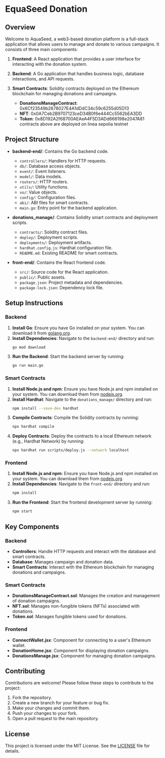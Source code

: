 # EquaSeed Donation

## Overview

Welcome to AquaSeed, a web3-based donation platform is a full-stack application that allows users to manage and donate to various campaigns. It consists of three main components:
1. **Frontend**: A React application that provides a user interface for interacting with the donation system.
2. **Backend**: A Go application that handles business logic, database interactions, and API requests.
3. **Smart Contracts**: Solidity contracts deployed on the Ethereum blockchain for managing donations and campaigns.

   - **DonationsManageContract**: 0x6Cf23549b2678027E4A1dDdC34c59c6255d05D13
   - **NFT**: 0x0A7Ceb2B9707123ceD34B0f6e444Cc5562bEA3DD
   - **Token**: 0x8D192A2f68700AEAeA4F5D3ADd666198e2047A81
contracts above are deployed on linea sepolia testnet

## Project Structure

- **backend-end/**: Contains the Go backend code.
  - `controllers/`: Handlers for HTTP requests.
  - `db/`: Database access objects.
  - `event/`: Event listeners.
  - `model/`: Data models.
  - `routers/`: HTTP routers.
  - `utils/`: Utility functions.
  - `vo/`: Value objects.
  - `config/`: Configuration files.
  - `abi/`: ABI files for smart contracts.
  - `main.go`: Entry point for the backend application.

- **donations_manage/**: Contains Solidity smart contracts and deployment scripts.
  - `contracts/`: Solidity contract files.
  - `deploy/`: Deployment scripts.
  - `deployments/`: Deployment artifacts.
  - `hardhat.config.js`: Hardhat configuration file.
  - `README.md`: Existing README for smart contracts.

- **front-end/**: Contains the React frontend code.
  - `src/`: Source code for the React application.
  - `public/`: Public assets.
  - `package.json`: Project metadata and dependencies.
  - `package-lock.json`: Dependency lock file.

## Setup Instructions

### Backend

1. **Install Go**: Ensure you have Go installed on your system. You can download it from [golang.org](https://golang.org/dl/).
2. **Install Dependencies**: Navigate to the `backend-end/` directory and run:
   ```sh
   go mod download
   ```
3. **Run the Backend**: Start the backend server by running:
   ```sh
   go run main.go
   ```

### Smart Contracts

1. **Install Node.js and npm**: Ensure you have Node.js and npm installed on your system. You can download them from [nodejs.org](https://nodejs.org/).
2. **Install Hardhat**: Navigate to the `donations_manage/` directory and run:
   ```sh
   npm install --save-dev hardhat
   ```
3. **Compile Contracts**: Compile the Solidity contracts by running:
   ```sh
   npx hardhat compile
   ```
4. **Deploy Contracts**: Deploy the contracts to a local Ethereum network (e.g., Hardhat Network) by running:
   ```sh
   npx hardhat run scripts/deploy.js --network localhost
   ```

### Frontend

1. **Install Node.js and npm**: Ensure you have Node.js and npm installed on your system. You can download them from [nodejs.org](https://nodejs.org/).
2. **Install Dependencies**: Navigate to the `front-end/` directory and run:
   ```sh
   npm install
   ```
3. **Run the Frontend**: Start the frontend development server by running:
   ```sh
   npm start
   ```

## Key Components

### Backend

- **Controllers**: Handle HTTP requests and interact with the database and smart contracts.
- **Database**: Manages campaign and donation data.
- **Smart Contracts**: Interact with the Ethereum blockchain for managing donations and campaigns.

### Smart Contracts

- **DonationsManageContract.sol**: Manages the creation and management of donation campaigns.
- **NFT.sol**: Manages non-fungible tokens (NFTs) associated with donations.
- **Token.sol**: Manages fungible tokens used for donations.

### Frontend

- **ConnectWallet.jsx**: Component for connecting to a user's Ethereum wallet.
- **DonationHome.jsx**: Component for displaying donation campaigns.
- **DonationsManage.jsx**: Component for managing donation campaigns.

## Contributing

Contributions are welcome! Please follow these steps to contribute to the project:
1. Fork the repository.
2. Create a new branch for your feature or bug fix.
3. Make your changes and commit them.
4. Push your changes to your fork.
5. Open a pull request to the main repository.

## License

This project is licensed under the MIT License. See the [LICENSE](LICENSE) file for details.
